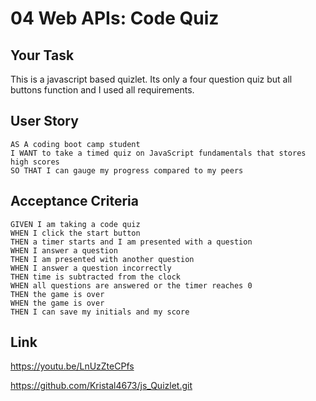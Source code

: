 # 04 Web APIs: Code Quiz

## Your Task

This is a javascript based quizlet. Its only a four question quiz but all buttons function and I used all requirements. 

## User Story

```
AS A coding boot camp student
I WANT to take a timed quiz on JavaScript fundamentals that stores high scores
SO THAT I can gauge my progress compared to my peers
```

## Acceptance Criteria

```
GIVEN I am taking a code quiz
WHEN I click the start button
THEN a timer starts and I am presented with a question
WHEN I answer a question
THEN I am presented with another question
WHEN I answer a question incorrectly
THEN time is subtracted from the clock
WHEN all questions are answered or the timer reaches 0
THEN the game is over
WHEN the game is over
THEN I can save my initials and my score
```

## Link 
https://youtu.be/LnUzZteCPfs

https://github.com/Kristal4673/js_Quizlet.git

